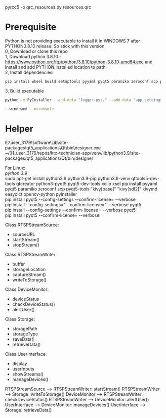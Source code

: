 pyrcc5 -o qrc_resources.py resources.qrc  

# Prerequisite
Python is not providing executable to install it in WINDOWS 7 after PYTHON3.8.10 release: So stick with this version  
0, Download or clone this repo  
1, Download python 3.8.10 - https://www.python.org/ftp/python/3.8.10/python-3.8.10-amd64.exe and install and add PYTHON installed location to path  
2, Install dependencies:  
```bash
pip install wheel build setuptools pyyaml pyqt5 paramiko zeroconf scp pyqt5-tools "kivy[base]" "kivy[sdl2]" kivymd easydict opencv-python pyinstaller lxml qtsasstheme  
```
3, Build executable  
```bash
python -m PyInstaller --add-data "logger.py:." --add-data "app_settings_format.yaml:." --add-data "inference_manager_settings_format.yaml:." --add-data "config.py:." --add-data "remote_works.py:." --add-data "remote_device.py:." --add-data "config:config" --add-data "fonts:fonts" --add-data "kv:kv" --add-data "libs:libs" --add-data "baseclass:baseclass" --add-data "UIFiles:UIFiles" --add-data "utils.py:."  --add-data "SFTPClient.py:." --add-data "customdialog.py:." --add-data "globals.py:." --name "Technician" -y --hidden-import "baseclass\root_screen.py" --collect-all "kivymd" --collect-all "zeroconf" --hide-console hide-early -i ktc_logo.ico --add-data "qt_sass_theme;./qt_sass_theme" main.py --onefile --upx-dir upx-4.2.1-win64  

--windowed --noconsole
```

# Helper
E:\user_3179\software\Lib\site-packages\qt5_applications\Qt\bin\designer.exe  
~/01_user_3179/repos/ktc-technician-app/venv/lib/python3.9/site-packages/qt5_applications/Qt/bin/designer  

For Linux:  
*python 3.9*  
sudo apt-get install python3.9 python3.9-pip python3.9-venv qttools5-dev-tools qtcreator python3-pyqt5 pyqt5-dev-tools xclip xsel
pip install pyyaml pyqt5 paramiko zeroconf scp pyqt5-tools "kivy[base]" "kivy[sdl2]" kivymd easydict opencv-python pyinstaller  
pip install pyqt5 --config-settings --confirm-license= --verbose  
pip install --config-settings="--confirm-license=" --verbose pyqt5  
pip install --config-settings --confirm-license= --verbose pyqt5  
pip install pyqt5 --confirm-license= --verbose  



Class RTSPStreamSource:
  + sourceURL
  + startStream()
  + stopStream()

Class RTSPStreamWriter:
  + buffer
  + storageLocation
  + captureStream()
  + writeToStorage()

Class DeviceMonitor:
  + deviceStatus
  + checkDeviceStatus()
  + alertUser()

Class Storage:
  + storagePath
  + storageType
  + saveData()
  + retrieveData()

Class UserInterface:
  + display
  + userInputs
  + showStreams()
  + manageDevices()

RTSPStreamSource --> RTSPStreamWriter: startStream()
RTSPStreamWriter --> Storage: writeToStorage()
DeviceMonitor --> RTSPStreamWriter: checkDeviceStatus()
RTSPStreamWriter --> DeviceMonitor: alertUser()
UserInterface --> DeviceMonitor: manageDevices()
UserInterface --> Storage: retrieveData()






























